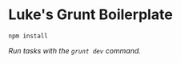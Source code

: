 Luke's Grunt Boilerplate
====================



```shell
npm install
```

_Run tasks with the `grunt dev` command._


